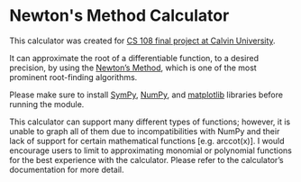 # Newton's Method Calculator
This calculator was created for [CS 108 final project at Calvin University](https://cs.calvin.edu/courses/cs/108/kvlinden/project/).

It can approximate the root of a differentiable function, to a desired precision, by using the [Newton’s Method](https://en.wikipedia.org/w/index.php?title=Newton%27s_method&oldid=956131515), which is one of the most prominent root-finding algorithms.

Please make sure to install [SymPy](https://www.sympy.org/en/index.html), [NumPy](https://numpy.org/), and [matplotlib](https://matplotlib.org/) libraries before running the module.

This calculator can support many different types of functions; however, it is unable to graph all of them due to incompatibilities with NumPy and their lack of support for certain mathematical functions [e.g. arccot(x)]. I would encourage users to limit to approximating monomial or polynomial functions for the best experience with the calculator. Please refer to the calculator’s documentation for more detail.
